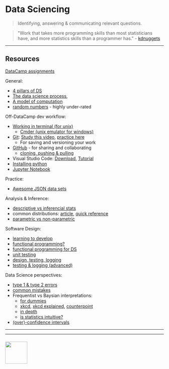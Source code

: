 # Data Sciencing


> Identifying, answering & communicating relevant questions.

> "Work that takes more programming skills than most statisticians have, and more statistics skills than a programmer has." - [kdnuggets](https://www.kdnuggets.com/2016/10/battle-data-science-venn-diagrams.html)

___

## Resources

[DataCamp assignments](./data-camp-assignments.md)

General:
* [4 pillars of DS](https://www.innoarchitech.com/what-is-data-science-does-data-scientist-do/)
* [The data science process](https://docs.microsoft.com/en-us/azure/machine-learning/team-data-science-process/overview), 
* [A model of computation](https://docs.google.com/presentation/d/1uKGPsFpv5BzRzzkvz2TaplWSx_oelMOlUHa0zg770vY/edit?usp=sharing)
* [random numbers](https://www.random.org) - highly under-rated


Off-DataCamp dev workflow:
* [Working in terminal (for unix)](https://www.rithmschool.com/courses/terminal)
  * [Cmder (unix emulator for windows)](http://cmder.net)
* [Git](https://elewa-academy.github.io/Precourse/5-next-steps/git.html): [Study this video](https://www.youtube.com/watch?v=1ffBJ4sVUb4), [practice here](https://learngitbranching.js.org)
  * For saving and versioning your work
* [GitHub](https://elewa-academy.github.io/Precourse/5-next-steps/git-github.html) - for sharing and collaborating
  * [cloning, pushing & pulling](https://github.com/elewa-academy/using-starter-repos)
* Visual Studio Code: [Download](https://visualstudio.microsoft.com/vs/), [Tutorial](https://learngitbranching.js.org)
* [Installing python](https://wiki.python.org/moin/BeginnersGuide/Download)
* [Jupyter Notebook](https://jupyter-notebook-beginner-guide.readthedocs.io/en/latest/)

Practice:
* [Awesome JSON data sets](https://github.com/jdorfman/awesome-json-datasets)


Analysis & Inference:
* [descriptive vs inferencial stats](http://statisticsbyjim.com/basics/descriptive-inferential-statistics/)
* common distributions: [article](https://www.analyticsvidhya.com/blog/2017/09/6-probability-distributions-data-science/), [quick reference](./common-distributions.pdf)
* [parametric vs non-parametric](https://keydifferences.com/difference-between-parametric-and-nonparametric-test.html)

Software Design:
* [learning to develop](https://github.com/elewa-academy/effective-learning)  
* [functional programming?](https://maryrosecook.com/blog/post/a-practical-introduction-to-functional-programming)
* [functional programming for DS](https://vimeo.com/116151995)
* [unit testing](https://medium.com/@MohammedS/beyond-data-science-unit-testing-bb537af38426)
* [design, testing, logging](https://towardsdatascience.com/how-to-write-a-production-level-code-in-data-science-5d87bd75ced)
* [testing & logging (advanced)](https://towardsdatascience.com/unit-testing-and-logging-for-data-science-d7fb8fd5d217)

Data Science perspectives:
* [type 1 & type 2 errors](https://en.wikipedia.org/wiki/Type_I_and_type_II_errors)
* [common mistakes](https://www.ma.utexas.edu/users/mks/statmistakes/StatisticsMistakes.html)
* Frequentist vs Baysian interpretations:
  * [for dummies](https://www.dummies.com/education/science/biology/two-views-of-probability/)
  * [xkcd](https://xkcd.com/1132/), [xkcd explained](https://www.explainxkcd.com/wiki/index.php/1132:_Frequentists_vs._Bayesians), [counterpoint](https://stats.stackexchange.com/questions/43339/whats-wrong-with-xkcds-frequentists-vs-bayesians-comic)
  * [in depth](https://www.analyticsvidhya.com/blog/2016/06/bayesian-statistics-beginners-simple-english/)
  * [is statistics intuitive?](https://www.cep.ucsb.edu/papers/intuitivestat96.pdf)
* [(over)-confidence intervals](http://allendowney.blogspot.com/2015/03/statistical-inference-is-only-mostly.html)




___
___
### <a href="https://digityser.org" target="_blank"><img src="https://user-images.githubusercontent.com/18554853/42180903-40227d9c-7e39-11e8-88e7-f6ea489c6aae.png" width="70" height="70"/></a>




